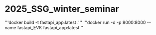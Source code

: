 # 2025_SSG_winter_seminar
'''docker build -t fastapi_app:latest .'''
'''docker run -d -p 8000:8000 --name fastapi_EVK fastapi_app:latest'''
